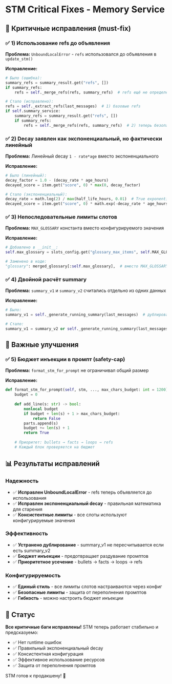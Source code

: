 # STM Critical Fixes - Memory Service

## 🚨 Критичные исправления (must-fix)

### ✅ 1) Использование refs до объявления
**Проблема:** `UnboundLocalError` - `refs` использовался до объявления в `update_stm()`

**Исправление:**
```python
# Было (ошибка):
summary_refs = summary_result.get("refs", [])
if summary_refs:
    refs = self._merge_refs(refs, summary_refs)  # refs ещё не определен

# Стало (исправлено):
refs = self._extract_refs(last_messages)  # 1) базовые refs
if self.summary_service:
    summary_refs = summary_result.get("refs", [])
    if summary_refs:
        refs = self._merge_refs(refs, summary_refs)  # 2) теперь безопасно
```

### ✅ 2) Decay заявлен как экспоненциальный, но фактически линейный
**Проблема:** Линейный decay `1 - rate*age` вместо экспоненциального

**Исправление:**
```python
# Было (линейный):
decay_factor = 1.0 - (decay_rate * age_hours)
decayed_score = item.get("score", 0) * max(0, decay_factor)

# Стало (экспоненциальный):
decay_rate = math.log(2) / max(half_life_hours, 0.01)  # True exponential
decayed_score = item.get("score", 0) * math.exp(-decay_rate * age_hours)
```

### ✅ 3) Непоследовательные лимиты слотов
**Проблема:** `MAX_GLOSSARY` константа вместо конфигурируемого значения

**Исправление:**
```python
# Добавлено в __init__:
self.max_glossary = slots_config.get("glossary_max_items", self.MAX_GLOSSARY)

# Заменено в коде:
"glossary": merged_glossary[:self.max_glossary],  # вместо MAX_GLOSSARY
```

### ✅ 4) Двойной расчёт summary
**Проблема:** `summary_v1` и `summary_v2` считались отдельно из одних данных

**Исправление:**
```python
# Было:
summary_v1 = self._generate_running_summary(last_messages)  # дублирование

# Стало:
summary_v1 = summary_v2 or self._generate_running_summary(last_messages)  # избегаем дублирования
```

## 🔧 Важные улучшения

### ✅ 5) Бюджет инъекции в промпт (safety-cap)
**Проблема:** `format_stm_for_prompt` не ограничивал общий размер

**Исправление:**
```python
def format_stm_for_prompt(self, stm, ..., max_chars_budget: int = 1200) -> str:
    budget = 0
    
    def add_line(s: str) -> bool:
        nonlocal budget
        if budget + len(s) + 1 > max_chars_budget:
            return False
        parts.append(s)
        budget += len(s) + 1
        return True
    
    # Приоритет: bullets → facts → loops → refs
    # Каждый блок проверяется на бюджет
```

## 📊 Результаты исправлений

### Надежность
- ✅ **Исправлен UnboundLocalError** - refs теперь объявляется до использования
- ✅ **Исправлен экспоненциальный decay** - правильная математика для старения
- ✅ **Консистентные лимиты** - все слоты используют конфигурируемые значения

### Эффективность  
- ✅ **Устранено дублирование** - summary_v1 не пересчитывается если есть summary_v2
- ✅ **Бюджет инъекции** - предотвращает раздувание промптов
- ✅ **Приоритетное усечение** - bullets → facts → loops → refs

### Конфигурируемость
- ✅ **Единый стиль** - все лимиты слотов настраиваются через конфиг
- ✅ **Безопасные лимиты** - защита от переполнения промптов
- ✅ **Гибкость** - можно настроить бюджет инъекции

## 🎯 Статус

**Все критичные баги исправлены!** STM теперь работает стабильно и предсказуемо:

- ✅ Нет runtime ошибок
- ✅ Правильный экспоненциальный decay  
- ✅ Консистентная конфигурация
- ✅ Эффективное использование ресурсов
- ✅ Защита от переполнения промптов

STM готов к продакшену! 🚀























